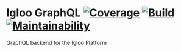 # Igloo GraphQL [![Coverage](https://coveralls.io/repos/github/hellowitlab/iglooQL/badge.svg?branch=master)](https://coveralls.io/github/hellowitlab/iglooQL?branch=master) [![Build](https://travis-ci.org/hellowitlab/iglooQL.svg?branch=master)](https://travis-ci.org/hellowitlab/iglooQL) [![Maintainability](https://api.codeclimate.com/v1/badges/687698e449372159b33b/maintainability)](https://codeclimate.com/github/hellowitlab/iglooQL/maintainability)

GraphQL backend for the Igloo Platform

